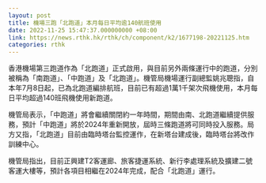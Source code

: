 ```yaml
---
layout: post
title: 機場三跑「北跑道」本月每日平均逾140航班使用
date: 2022-11-25 15:47:37.000000000 +08:00
link: https://news.rthk.hk/rthk/ch/component/k2/1677198-20221125.htm
categories: rthk
---
```


香港機場第三跑道作為「北跑道」正式啟用，與目前另外兩條運行中的跑道，分別被稱為「南跑道」、「中跑道」及「北跑道」。機管局機場運行副總監姚兆聰指，自本年7月8日起，已為北跑道編排航班，目前已有超過1萬1千架次飛機使用，本月每日平均超過140班飛機使用新跑道。

機管局表示，「中跑道」將會繼續關閉約一年時間，期間由南、北跑道繼續提供服務，預計「中跑道」將於2024年重新開放，屆時三條跑道將可同時投入服務。局方又指，「北跑道」目前由臨時塔台監控運作，在新塔台建成後，臨時塔台將改作訓練中心。

機管局指出，目前正興建T2客運廊、旅客捷運系統、新行李處理系統及擴建二號客運大樓等，預計各項目相繼在2024年完成，配合「北跑道」運行。
